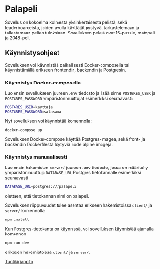 # Palapeli

Sovellus on kokoelma kolmesta yksinkertaisesta pelistä, sekä leaderboardeista, joiden avulla käyttäjät pystyvät tarkastelemaan ja tallentamaan pelien tuloksiaan. Sovelluksen pelejä ovat 15-puzzle, matopeli ja 2048-peli. 

## Käynnistysohjeet

Sovelluksen voi käynnistää paikallisesti Docker-composella tai käynnistämällä erikseen frontendin, backendin ja Postgresin.

### Käynnistys Docker-composella

Luo ensin sovellukseen juureen .env tiedosto ja lisää sinne ```POSTGRES_USER``` ja ```POSTGRES_PASSWORD``` ympäristönmuuttujat esimerkiksi seuraavasti:

```bash
POSTGRES_USER=kayttaja
POSTGRES_PASSWORD=salasana
```

Nyt sovelluksen voi käynnistää komennolla:

```bash
docker-compose up
```

Sovelluksen Docker-compose käyttää Postgres-imagea, sekä front- ja backendin Dockerfilestä löytyviä node alpine imageja.

### Käynnistys manuaalisesti

Luo ensin hakemiston ```server/``` juureen .env tiedosto, jossa on määritelty ympäristönmuuttuja ```DATABASE_URL``` Postgres tietokannalle esimerkiksi seuraavasti

```bash
DATABASE_URL=postgres:///palapeli
```

olettaen, että tietokannan nimi on palapeli.

Sovelluksen riippuvuudet tulee asentaa erikseen hakemistoissa ```client/``` ja ```server/``` komennolla:

```bash
npm install
```

Kun Postgres-tietokanta on käynnissä, voi sovelluksen käynnistää ajamalla komennon

```bash
npm run dev
```

erikseen hakemistoissa ```client/``` ja ```server/```.

<a href="https://github.com/kuroniil/palapeli/blob/master/dokumentaatio/tuntikirjanpito.md">Tuntikirjanpito</a>